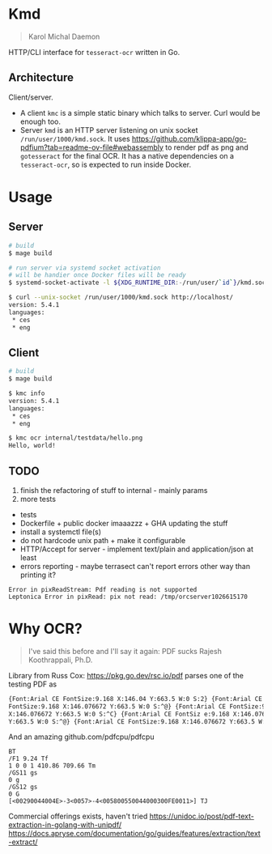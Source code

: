 # Kmd

> Karol Michal Daemon

HTTP/CLI interface for `tesseract-ocr` written in Go.

## Architecture

Client/server.

 * A client `kmc` is a simple static binary which talks to server. Curl would be
   enough too.
 * Server `kmd` is an HTTP server listening on unix socket `/run/user/1000/kmd.sock`. It uses
   https://github.com/klippa-app/go-pdfium?tab=readme-ov-file#webassembly to
   render pdf as png and `gotesseract` for the final OCR. It has a native dependencies
   on a `tesseract-ocr`, so is expected to run inside Docker.

# Usage

## Server

```sh
# build
$ mage build

# run server via systemd socket activation
# will be handier once Docker files will be ready
$ systemd-socket-activate -l ${XDG_RUNTIME_DIR:-/run/user/`id`}/kmd.sock ./kmd

$ curl --unix-socket /run/user/1000/kmd.sock http://localhost/
version: 5.4.1
languages:
 * ces
 * eng
```

## Client

```sh
# build
$ mage build

$ kmc info
version: 5.4.1
languages:
 * ces
 * eng

$ kmc ocr internal/testdata/hello.png
Hello, world!
```

## TODO

 1. finish the refactoring of stuff to internal - mainly params
 3. more tests

 * tests
 * Dockerfile + public docker imaaazzz + GHA updating the stuff
 * install a systemctl file(s)
 * do not hardcode unix path + make it configurable
 * HTTP/Accept for server - implement text/plain and application/json at least
 * errors reporting - maybe terrasect can't report errors other way than printing it?

```
Error in pixReadStream: Pdf reading is not supported
Leptonica Error in pixRead: pix not read: /tmp/orcserver1026615170
```

# Why OCR?

> I've said this before and I'll say it again: PDF sucks
> Rajesh Koothrappali, Ph.D.

Library from Russ Cox: https://pkg.go.dev/rsc.io/pdf parses one of the testing PDF as

```txt
{Font:Arial CE FontSize:9.168 X:146.04 Y:663.5 W:0 S:2} {Font:Arial CE
FontSize:9.168 X:146.076672 Y:663.5 W:0 S:^@} {Font:Arial CE FontSize:9.168
X:146.076672 Y:663.5 W:0 S:^C} {Font:Arial CE FontSiz e:9.168 X:146.076672
Y:663.5 W:0 S:^@} {Font:Arial CE FontSize:9.168 X:146.076672 Y:663.5 W:0 S:^W} 
```

And an amazing github.com/pdfcpu/pdfcpu

```
BT
/F1 9.24 Tf
1 0 0 1 410.86 709.66 Tm
/GS11 gs
0 g
/GS12 gs
0 G
[<00290044004E>-3<0057>-4<005800550044000300FE0011>] TJ
```

Commercial offerings exists, haven't tried
https://unidoc.io/post/pdf-text-extraction-in-golang-with-unipdf/
https://docs.apryse.com/documentation/go/guides/features/extraction/text-extract/
